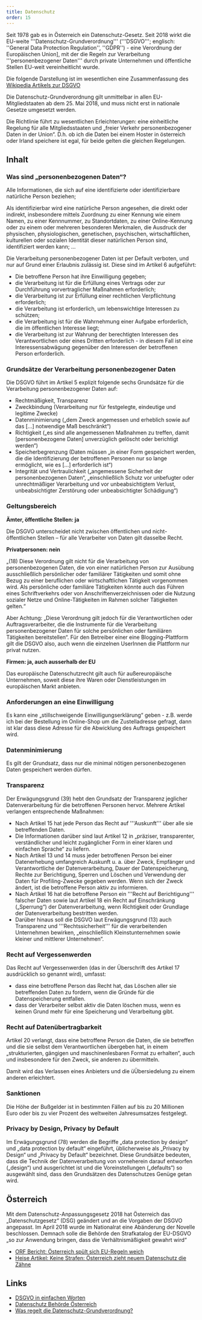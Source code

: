 ```yaml
---
title: Datenschutz
order: 15
---
```


Seit 1978 gab es in Österreich ein Datenschutz-Gesetz.  Seit  2018 wirkt die EU-weite '''Datenschutz-Grundverordnung''' ('''DSGVO'''; englisch: ''General Data Protection Regulation'', ''GDPR'') - eine Verordnung der Europäischen Union], mit der die Regeln zur Verarbeitung '''personenbezogener Daten''' durch private Unternehmen und öffentliche Stellen EU-weit vereinheitlicht wurde. 

Die folgende Darstellung ist im wesentlichen eine Zusammenfassung des [Wikipedia Artikels zur DSGVO](https://de.wikipedia.org/wiki/Datenschutz-Grundverordnung)

Die Datenschutz-Grundverordnung gilt unmittelbar in allen EU-Mitgliedstaaten ab dem 25.&nbsp;Mai 2018, und muss nicht
erst in nationale Gesetze umgesetzt werden. 

Die Richtlinie führt zu wesentlichen Erleichterungen: eine einheitliche Regelung für alle Mitgliedsstaaten und „freier Verkehr personenbezogener Daten in der Union“.   D.h. ob ich die Daten bei einem Hoster in österreich oder Irland speichere ist egal, für beide gelten die gleichen Regelungen.


## Inhalt 


### Was sind  „personenbezogenen Daten“?

Alle Informationen, die sich auf eine identifizierte oder identifizierbare natürliche Person beziehen; 

Als identifizierbar wird eine natürliche Person angesehen, die direkt oder indirekt, insbesondere mittels Zuordnung zu einer Kennung wie einem Namen, zu einer Kennnummer, zu Standortdaten, zu einer Online-Kennung oder zu einem oder mehreren besonderen Merkmalen, die Ausdruck der physischen, physiologischen, genetischen, psychischen, wirtschaftlichen, kulturellen oder sozialen Identität dieser natürlichen Person sind, identifiziert werden kann; …



Die Verarbeitung personenbezogener Daten ist per Default verboten, und nur auf Grund einer Erlaubnis zulässig ist. Diese sind im Artikel 6 aufgeführt:

* Die betroffene Person hat ihre Einwilligung gegeben;
* die Verarbeitung ist für die Erfüllung eines Vertrags oder zur Durchführung vorvertraglicher Maßnahmen erforderlich;
* die Verarbeitung ist zur Erfüllung einer rechtlichen Verpflichtung erforderlich;
* die Verarbeitung ist erforderlich, um lebenswichtige Interessen zu schützen;
* die Verarbeitung ist für die Wahrnehmung einer Aufgabe erforderlich, die im öffentlichen Interesse liegt;
* die Verarbeitung ist zur Wahrung der berechtigten Interessen des Verantwortlichen oder eines Dritten erforderlich - in diesem Fall ist eine Interessensabwägung gegenüber den Interessen der betroffenen Person erforderlich.


### Grundsätze der Verarbeitung personenbezogener Daten 

Die DSGVO führt im Artikel 5 explizit folgende sechs Grundsätze für die Verarbeitung personenbezogener Daten auf:

* Rechtmäßigkeit, Transparenz
* Zweckbindung (Verarbeitung nur für festgelegte, eindeutige und legitime Zwecke)
* Datenminimierung („dem Zweck angemessen und erheblich sowie auf das […] notwendige Maß beschränkt“)
* Richtigkeit („es sind alle angemessenen Maßnahmen zu treffen, damit [personenbezogene Daten] unverzüglich gelöscht oder berichtigt werden“)
* Speicherbegrenzung (Daten müssen „in einer Form gespeichert werden, die die Identifizierung der betroffenen Personen nur so lange ermöglicht, wie es […] erforderlich ist“)
* Integrität und Vertraulichkeit („angemessene Sicherheit der personenbezogenen Daten“, „einschließlich Schutz vor unbefugter oder unrechtmäßiger Verarbeitung und vor unbeabsichtigtem Verlust, unbeabsichtigter Zerstörung oder unbeabsichtigter Schädigung“)



### Geltungsbereich 

**Ämter, öffentliche Stellen: ja**

Die DSGVO unterscheidet nicht zwischen öffentlichen und nicht-öffentlichen Stellen – für alle Verarbeiter von Daten gilt dasselbe Recht. 


**Privatpersonen: nein**

„(18) Diese Verordnung gilt nicht für die Verarbeitung von personenbezogenen Daten, die von einer natürlichen Person zur Ausübung ausschließlich persönlicher oder familiärer Tätigkeiten und somit ohne Bezug zu einer beruflichen oder wirtschaftlichen Tätigkeit vorgenommen wird. Als persönliche oder familiäre Tätigkeiten könnte auch das Führen eines Schriftverkehrs oder von Anschriftenverzeichnissen oder die Nutzung sozialer Netze und Online-Tätigkeiten im Rahmen solcher Tätigkeiten gelten.“

Aber Achtung:  „Diese Verordnung gilt jedoch für die Verantwortlichen oder Auftragsverarbeiter, die die Instrumente für die Verarbeitung personenbezogener Daten für solche persönlichen oder familiären Tätigkeiten bereitstellen“. Für den Betreiber einer eine Blogging-Plattform gilt die DSGVO also, auch wenn die einzelnen UserInnen die Plattform nur privat nutzen.


**Firmen: ja, auch ausserhalb der EU**

Das europäische Datenschutzrecht gilt auch für außereuropäische Unternehmen, soweit diese ihre Waren oder Dienstleistungen im europäischen Markt anbieten.

### Anforderungen an eine Einwilligung 

Es kann eine „stillschweigende Einwilligungserklärung“ geben - z.B. werde ich bei der Bestellung im Online-Shop um die Zustelladresse gefragt, dann ist klar dass diese Adresse für die Abwicklung des Auftrags gespeichert wird.  


### Datenminimierung


Es gilt der Grundsatz, dass nur die minimal nötigen personenbezogenen Daten gespeichert werden dürfen.



### Transparenz

Der Erwägungsgrund (39) hebt den Grundsatz der Transparenz jeglicher Datenverarbeitung für die betroffenen Personen hervor. Mehrere Artikel verlangen entsprechende Maßnahmen:

* Nach Artikel 15 hat jede Person das Recht auf '''Auskunft''' über alle sie betreffenden Daten.
* Die Informationen darüber sind laut Artikel 12 in „präziser, transparenter, verständlicher und leicht zugänglicher Form in einer klaren und einfachen Sprache“ zu liefern.
* Nach Artikel 13 und 14 muss jeder betroffenen Person bei einer Datenerhebung umfangreich Auskunft u.&nbsp;a. über Zweck, Empfänger und Verantwortliche der Datenverarbeitung, Dauer der Datenspeicherung, Rechte zur Berichtigung, Sperren und Löschen und Verwendung der Daten für Profiling-Zwecke gegeben werden. Wenn sich der Zweck ändert, ist die betroffene Person aktiv zu informieren.
* Nach Artikel 16 hat die betroffene Person ein '''Recht auf Berichtigung''' falscher Daten sowie laut Artikel 18 ein Recht auf Einschränkung („Sperrung“) der Datenverarbeitung, wenn Richtigkeit oder Grundlage der Datenverarbeitung bestritten werden.
* Darüber hinaus soll die DSGVO laut Erwägungsgrund (13) auch Transparenz und '''Rechtssicherheit''' für die verarbeitenden Unternehmen bewirken, „einschließlich Kleinstunternehmen sowie kleiner und mittlerer Unternehmen“.

### Recht auf Vergessenwerden 

Das Recht auf Vergessenwerden (das in der Überschrift des Artikel 17 ausdrücklich so genannt wird), umfasst:

* dass eine betroffene Person das Recht hat, das Löschen aller sie betreffenden Daten zu fordern, wenn die Gründe für die Datenspeicherung entfallen. 
* dass der Verarbeiter selbst aktiv die Daten löschen muss, wenn es keinen Grund mehr für eine Speicherung und Verarbeitung gibt.

### Recht auf Datenübertragbarkeit 

Artikel 20 verlangt, dass eine betroffene Person die Daten, die sie betreffen und die sie selbst dem Verantwortlichen übergeben hat, in einem „strukturierten, gängigen und maschinenlesbaren Format zu erhalten“, auch und insbesondere für den Zweck, sie anderen zu übermitteln.

Damit wird das Verlassen eines Anbieters und die üÜbersiedelung zu einem anderen erleichtert.

### Sanktionen 

Die Höhe der Bußgelder ist in bestimmten Fällen auf bis zu 20 Millionen Euro oder bis zu vier Prozent des weltweiten Jahresumsatzes festgelegt.

### Privacy by Design, Privacy by Default 

Im Erwägungsgrund (78) werden die Begriffe „data protection by design“ und „data protection by default“ eingeführt, üblicherweise als „Privacy by Design“ und „Privacy by Default“ bezeichnet. Diese Grundsätze bedeuten, dass die Technik der Datenverarbeitung von vorneherein darauf entworfen („design“) und ausgerichtet ist und die Voreinstellungen („defaults“) so ausgewählt sind, dass den Grundsätzen des Datenschutzes Genüge getan wird. 



## Österreich 

Mit dem Datenschutz-Anpassungsgesetz 2018 hat Österreich das „Datenschutzgesetz“ (DSG) geändert und an die Vorgaben der DSGVO angepasst. Im April 2018 wurde im Nationalrat eine Abänderung der Novelle beschlossen. Demnach solle die Behörde den Strafkatalog der EU-DSGVO „so zur Anwendung bringen, dass die Verhältnismäßigkeit gewahrt wird“

* [ORF Bericht: Österreich spült sich EU-Regeln weich](http://orf.at/stories/2435570/2435568/)
* [Heise Artikel: Keine Strafen: Österreich zieht neuem Datenschutz die Zähne ](https://www.heise.de/newsticker/meldung/Keine-Strafen-Oesterreich-zieht-neuem-Datenschutz-die-Zaehne-4031217.html)


## Links 

* [DSGVO in einfachen Worten](https://eu-datenschutz-grundverordnung.net/eu-dsgvo/)
* [Datenschutz Behörde Österreich](https://www.dsb.gv.at/)
* [Was regelt die Datenschutz-Grundverordnung?](https://ec.europa.eu/info/law/law-topic/data-protection/reform/what-does-general-data-protection-regulation-gdpr-govern_de)

